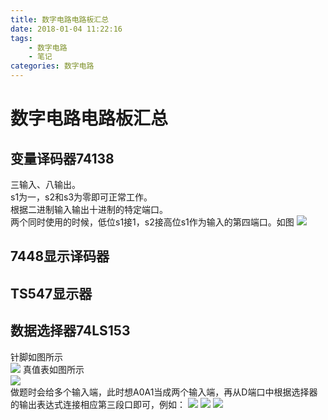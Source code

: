 ```yaml
---
title: 数字电路电路板汇总
date: 2018-01-04 11:22:16
tags:
	- 数字电路
	- 笔记
categories: 数字电路
---
```


# 数字电路电路板汇总

## 变量译码器74138
三输入、八输出。  
s1为一，s2和s3为零即可正常工作。  
根据二进制输入输出十进制的特定端口。  
两个同时使用的时候，低位s1接1，s2接高位s1作为输入的第四端口。如图
![](/Users/mac/Documents/blog/source/_posts/数字电路电路板汇总/a.png)
## 7448显示译码器
## TS547显示器
## 数据选择器74LS153
针脚如图所示  
![](/Users/mac/Documents/blog/source/_posts/数字电路电路板汇总/b.png)
真值表如图所示  
![](/Users/mac/Documents/blog/source/_posts/数字电路电路板汇总/c.png)  
做题时会给多个输入端，此时想A0A1当成两个输入端，再从D端口中根据选择器的输出表达式连接相应第三段口即可，例如：
![](/Users/mac/Documents/blog/source/_posts/数字电路电路板汇总/d.png)
![](/Users/mac/Documents/blog/source/_posts/数字电路电路板汇总/e.png)
![](/Users/mac/Documents/blog/source/_posts/数字电路电路板汇总/f.png)




